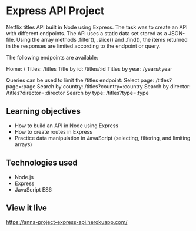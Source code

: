 # Express API Project
Netflix titles API built in Node using Express. The task was to create an API with different endpoints. The API uses a static data set stored as a JSON-file. Using the array methods .filter(), .slice() and .find(), the items returned in the responses are limited according to the endpoint or query.

The following endpoints are available:

Home: /
Titles: /titles
Title by id: /titles/:id
Titles by year: /years/:year

Queries can be used to limit the /titles endpoint:
Select page: /titles?page=:page
Search by country: /titles?country=:country
Search by director: /titles?director=:director
Search by type: /titles?type=:type

## Learning objectives
- How to build an API in Node using Express
- How to create routes in Express
- Practice data manipulation in JavaScript (selecting, filtering, and limiting arrays)

## Technologies used
- Node.js
- Express
- JavaScript ES6

## View it live
https://anna-project-express-api.herokuapp.com/
